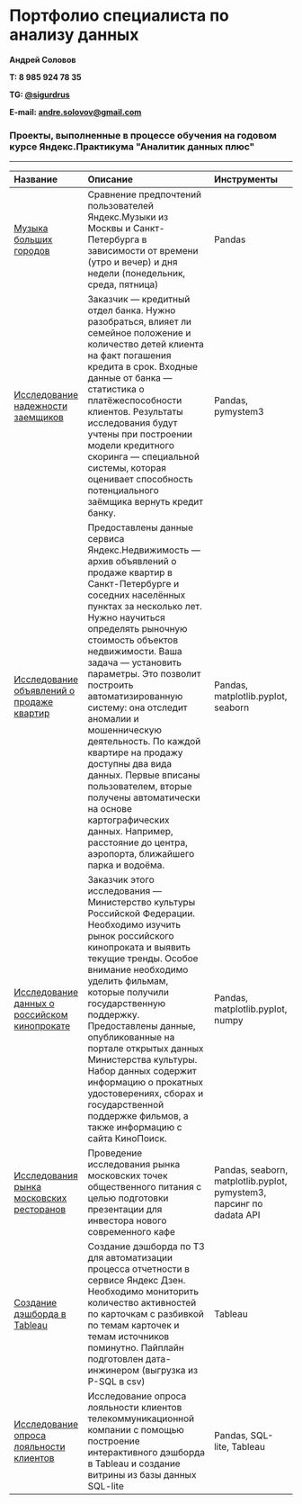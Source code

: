 # Портфолио специалиста по анализу данных
**Андрей Соловов**

**T: 8 985 924 78 35**

**TG: [@sigurdrus](https://t.me/SigurdRus)**

**E-mail: andre.solovov@gmail.com**

### Проекты, выполненные в процессе обучения на годовом курсе Яндекс.Практикума "Аналитик данных плюс"
-----------------------------------------------------------------------------------------------------------------------------

|Название |Описание |Инструменты|
|:--------|:--------|:---------|
|[Музыка больших городов](https://github.com/asolovov/asolovov_portfolio/tree/main/yandex_music)| Сравнение предпочтений пользователей Яндекс.Музыки из Москвы и Санкт-Петербурга в зависимости от времени (утро и вечер) и дня недели (понедельник, среда, пятница)| Pandas|
|[Исследование надежности заемщиков](https://github.com/asolovov/asolovov_portfolio/tree/main/reliability)| Заказчик — кредитный отдел банка. Нужно разобраться, влияет ли семейное положение и количество детей клиента на факт погашения кредита в срок. Входные данные от банка — статистика о платёжеспособности клиентов. Результаты исследования будут учтены при построении модели кредитного скоринга — специальной системы, которая оценивает способность потенциального заёмщика вернуть кредит банку.| Pandas, pymystem3 |
|[Исследование объявлений о продаже квартир](https://github.com/asolovov/asolovov_portfolio/tree/main/yandex_real_estate)| Предоставлены данные сервиса Яндекс.Недвижимость — архив объявлений о продаже квартир в Санкт-Петербурге и соседних населённых пунктах за несколько лет. Нужно научиться определять рыночную стоимость объектов недвижимости. Ваша задача — установить параметры. Это позволит построить автоматизированную систему: она отследит аномалии и мошенническую деятельность. По каждой квартире на продажу доступны два вида данных. Первые вписаны пользователем, вторые получены автоматически на основе картографических данных. Например, расстояние до центра, аэропорта, ближайшего парка и водоёма.| Pandas, matplotlib.pyplot, seaborn
|[Исследование данных о российском кинопрокате](https://github.com/asolovov/asolovov_portfolio/tree/main/mkrf_films) |Заказчик этого исследования — Министерство культуры Российской Федерации. Необходимо изучить рынок российского кинопроката и выявить текущие тренды. Особое внимание необходимо уделить фильмам, которые получили государственную поддержку. Предоставлены данные, опубликованные на портале открытых данных Министерства культуры. Набор данных содержит информацию о прокатных удостоверениях, сборах и государственной поддержке фильмов, а также информацию с сайта КиноПоиск. |Pandas, matplotlib.pyplot, numpy
|[Исследования рынка московских ресторанов](https://github.com/asolovov/asolovov_portfolio/blob/main/rest_msk/rest_msk.ipynb)|Проведение исследования рынка московских точек общественного питания с целью подготовки презентации для инвестора нового современного кафе |Pandas, seaborn, matplotlib.pyplot, pymystem3, парсинг по dadata API
|[Создание дэшборда в Tableau](https://drive.google.com/file/d/1FKERHsq7k16moDtIC7fbJRzanXTchjb5/view?usp=sharing)|Создание дэшборда по ТЗ для автоматизации процесса отчетности в сервисе Яндекс Дзен. Необходимо мониторить количество активностей по карточкам с разбивкой по темам карточек и темам источников поминутно. Пайплайн подготовлен дата-инжинером (выгрузка из P-SQL в csv)| Tableau
|[Исследование опроса лояльности клиентов](https://github.com/asolovov/asolovov_portfolio/blob/main/telecom_nps/telecom_nps.ipynb)|Исследование опроса лояльности клиентов телекоммуникационной компании с помощью построение интерактивного дэшборда в Tableau и создание витрины из базы данных SQL-lite| Pandas, SQL-lite, Tableau
